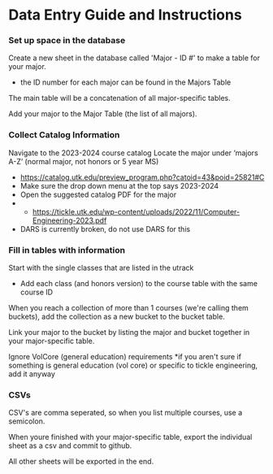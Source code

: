# Data Entry Guide and Instructions

### Set up space in the database
Create a new sheet in the database called 'Major - ID #' to make a table for your major.
* the ID number for each major can be found in the Majors Table

The main table will be a concatenation of all major-specific tables.

Add your major to the Major Table (the list of all majors).

### Collect Catalog Information
Navigate to the 2023-2024 course catalog
Locate the major under ‘majors A-Z’ (normal major, not honors or 5 year MS)
* https://catalog.utk.edu/preview_program.php?catoid=43&poid=25821#C
* Make sure the drop down menu at the top says 2023-2024
* Open the suggested catalog PDF for the major
* * https://tickle.utk.edu/wp-content/uploads/2022/11/Computer-Engineering-2023.pdf 
* DARS is currently broken, do not use DARS for this

### Fill in tables with information
Start with the single classes that are listed in the utrack
* Add each class (and honors version) to the course table with the same course ID

When you reach a collection of more than 1 courses (we're calling them buckets), add the collection as a new bucket to the bucket table.

Link your major to the bucket by listing the major and bucket together in your major-specific table.

Ignore VolCore (general education) requirements
*if you aren't sure if something is general education (vol core) or specific to tickle engineering, add it anyway

### CSVs
CSV's are comma seperated, so when you list multiple courses, use a semicolon.

When youre finished with your major-specific table, export the individual sheet as a csv and commit to github.

All other sheets will be exported in the end.


